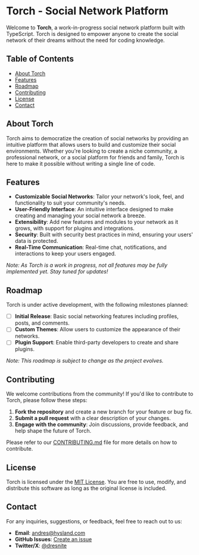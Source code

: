 # Torch - Social Network Platform

Welcome to **Torch**, a work-in-progress social network platform built with TypeScript. Torch is designed to empower anyone to create the social network of their dreams without the need for coding knowledge.

## Table of Contents

- [About Torch](#about-torch)
- [Features](#features)
- [Roadmap](#roadmap)
- [Contributing](#contributing)
- [License](#license)
- [Contact](#contact)

## About Torch

Torch aims to democratize the creation of social networks by providing an intuitive platform that allows users to build and customize their social environments. Whether you're looking to create a niche community, a professional network, or a social platform for friends and family, Torch is here to make it possible without writing a single line of code.

## Features

- **Customizable Social Networks**: Tailor your network's look, feel, and functionality to suit your community's needs.
- **User-Friendly Interface**: An intuitive interface designed to make creating and managing your social network a breeze.
- **Extensibility**: Add new features and modules to your network as it grows, with support for plugins and integrations.
- **Security**: Built with security best practices in mind, ensuring your users' data is protected.
- **Real-Time Communication**: Real-time chat, notifications, and interactions to keep your users engaged.

*Note: As Torch is a work in progress, not all features may be fully implemented yet. Stay tuned for updates!*

## Roadmap

Torch is under active development, with the following milestones planned:

- [ ] **Initial Release**: Basic social networking features including profiles, posts, and comments.
- [ ] **Custom Themes**: Allow users to customize the appearance of their networks.
- [ ] **Plugin Support**: Enable third-party developers to create and share plugins.

*Note: This roadmap is subject to change as the project evolves.*

## Contributing

We welcome contributions from the community! If you'd like to contribute to Torch, please follow these steps:

1. **Fork the repository** and create a new branch for your feature or bug fix.
2. **Submit a pull request** with a clear description of your changes.
3. **Engage with the community**: Join discussions, provide feedback, and help shape the future of Torch.

Please refer to our [CONTRIBUTING.md](CONTRIBUTING.md) file for more details on how to contribute.

## License

Torch is licensed under the [MIT License](LICENSE). You are free to use, modify, and distribute this software as long as the original license is included.

## Contact

For any inquiries, suggestions, or feedback, feel free to reach out to us:

- **Email**: andres@hysland.com
- **GitHub Issues**: [Create an issue](https://github.com/dresnite/torch/issues)
- **Twitter/X**: [@dresnite](https://x.com/dresnite)